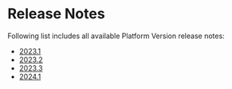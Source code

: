 # Release Notes

Following list includes all available Platform Version release notes:

- [2023.1](./2023.1.md)
- [2023.2](./2023.2.md)
- [2023.3](./2023.3.md)
- [2024.1](./2024.1.md)
